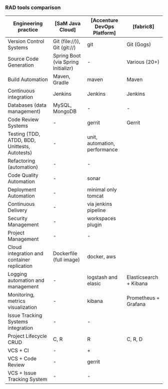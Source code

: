 ### RAD tools comparison

| Engineering practice                                   | [SaM Java Cloud]                    | [Accenture DevOps Platform]    | [fabric8]             |
| ------------------------------------------------------ | ----------------------------------- | ------------------------------ | --------------------- |
| Version Control Systems                                | Git (file://)), Git (git://)        | git                            | Git (Gogs)            |
| Source Code Generation                                 | Spring Boot (via Spring Initializr) | -                              | Various (20+)         |
| Build Automation                                       | Maven, Gradle                       | maven                          | Maven                 |
| Continuous integration                                 | Jenkins                             | Jenkins                        | Jenkins               |
| Databases (data management)                            | MySQL, MongoDB                      | -                              | -                     |
| Code Review Systems                                    | -                                   | gerrit                         | Gerrit                |
| Testing (TDD, ATDD, BDD, Unittests, Autotests)         | -                                   | unit, automation, performance  |                       |
| Refactoring (automation)                               | -                                   | -                              |                       |
| Code Quality Automation                                | -                                   | sonar                          |                       |
| Deployment Automation                                  | -                                   | minimal only tomcat            |                       |
| Continuous Delivery                                    | -                                   | via jenkins pipeline           |                       |
| Security Management                                    | -                                   | workspaces plugin              |                       |
| Project Management                                     | -                                   | -                              |                       |
| Cloud integration and container replication            | Dockerfile (full image)             | docker, aws                    |                       |
| Logging automation and management                      | -                                   | logstash and elasic            |Elasticsearch + Kibana |
| Monitoring, metrics visualization                      | -                                   | kibana                         |Prometheus + Grafana   |
| Issue Tracking Systems integration                     | -                                   | -                              |                       |
| Project Lifecycle CRUD                                 | C, R                                | R                              | C, R, D               |
| VCS + CI                                               | -                                   | +                              |                       |
| VCS + Code Review                                      | -                                   | gerrit                         |                       |
| VCS + Issue Tracking System                            | -                                   | -                              |                       |





